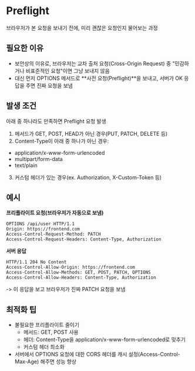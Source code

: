 # Preflight

브라우저가 본 요청을 보내기 전에, 미리 괜찮은 요청인지 물어보는 과정

## 필요한 이유

- 보안상의 이유로, 브라우저는 교차 출처 요청(Cross-Origin Request) 중 "민감하거나 비표준적인 요청"이면 그냥 보내지 않음
- 대신 먼저 OPTIONS 메서드로 **사전 요청(Preflight)**을 보내고, 서버가 OK 응답을 주면 진짜 요청을 보냄

## 발생 조건

아래 중 하나라도 만족하면 Preflight 요청 발생

1. 메서드가 GET, POST, HEAD가 아닌 경우(PUT, PATCH, DELETE 등)
2. Content-Type이 아래 중 하나가 아닌 경우:
  - application/x-www-form-urlencoded
  - multipart/form-data
  - text/plain
3. 커스텀 헤더가 있는 경우(ex. Authorization, X-Custom-Token 등)

## 예시

**프리플라이트 요청(브라우저가 자동으로 보냄)**

```
OPTIONS /api/user HTTP/1.1
Origin: https://frontend.com
Access-Control-Request-Method: PATCH
Access-Control-Request-Headers: Content-Type, Authorization
```

**서버 응답**

```
HTTP/1.1 204 No Content
Access-Control-Allow-Origin: https://frontend.com
Access-Control-Allow-Methods: GET, POST, PATCH, OPTIONS
Access-Control-Allow-Headers: Content-Type, Authorization
```

-> 이 응답을 보고 브라우저가 진짜 PATCH 요청을 보냄

## 최적화 팁

- 불필요한 프리플라이트 줄이기
  - 메서드: GET, POST 사용
  - 헤더: Content-Type을 application/x-www-form-urlencoded로 맞추기
  - 커스텀 헤더 최소화
- 서버에서 OPTIONS 요청에 대한 CORS 헤더를 캐시 설정(Access-Control-Max-Age) 해주면 성능 향상
